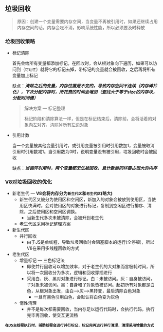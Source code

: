 ## 垃圾回收

> 原因：创建一个变量需要内存空间，当变量不再被引用时，如果还继续占用内存空间的话，内存会吃不消，影响系统性能，所以必须要及时释放

### 垃圾回收策略

+ 标记清除

  首先会给所有变量都添加标记，在回收时，会从根对象向下遍历，如果可以访问到（`可达性`）就将它的标记去掉，带标记的变量就会被回收，之后再将所有变量加上标记

  缺点：***清除之后的变量，内存位置是不变的，导致内存空间不连续（内存碎片化），下次分配内存时，所花费的时间会增加（查找大于等于size的内存块，分配时间慢）***

  > 解决方案 — 标记整理
  >
  > 标记阶段和清除算法一样，但是在标记结束后，清除前，会将活着的对象向左对齐，清除掉所有左边对象

+ 引用计数

  当一个变量被其他变量引用时，或引用变量被引用时引用数加1，变量被取消引用时引用数减1。当引用数为0时，说明变量没有被引用，垃圾回收时会被回收

  缺点：***当循环引用时，两个变量都无法被回收，且计数器同样要占很大的内存***

### V8对垃圾回收的优化

+ 新老生代  — **V8会将内存分为`新生代区`和`老生代区`(略大)**
  + 新生代区又被分为使用区和空闲区，新加入的对象会被放到使用区，当使用区快满时，会对使用区的对象进行标记，复制到空闲区进行排序、清除，之后使用区和空闲区调换。
    + 当新生代多次未被清除，会被升到老生代
  + 老生代区采用标记整理方案
+ 新生代区 
  + 并行回收
    + 由于JS是单线程，导致垃圾回收时会阻塞脚本的运行(全停顿)，所以V8在采用多线程回收的方式
+ 老生代区
  + 增量标记 — 三色标记法
    + 即使并行回收可以增加效率，对于老生代的大对象而言极耗时间，所以将一次回收分为多次，逻辑和回收穿插进行
    + 采用白、灰、黑对对象进行标记。白：未被访问。灰：自身被访问，子对象未被访问。黑：自身和子对象皆被访问。起初所有对象都是白色，从根对象出发，由白—>灰—>黑转变，最后清除白色对象
      + 一旦有黑色引用白色，会默认将白色变为灰色
  + 惰性清理
    + 并不是每次都需要回收，当内存足以运行代码时，会执行代码，执行完毕再回收，使交互更流畅

**`在JS主线程执行时，辅助线程会进行并行标记，标记完再进行并行清理，清理采用增量的方式`**















